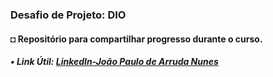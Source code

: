 ### Desafio de Projeto: DIO

#### ◘ Repositório para compartilhar progresso durante o curso. 

##### • Link Útil: [LinkedIn-João Paulo de Arruda Nunes](https://www.linkedin.com/in/jparrudanunes/)
